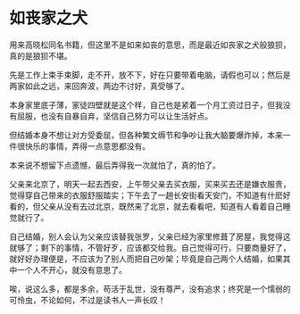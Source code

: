 # 如丧家之犬

用来高晓松同名书籍，但这里不是如来如丧的意思，而是最近如丧家之犬般狼狈，真的是狼狈不堪。

先是工作上束手束脚，走不开，放不下，好在只要带着电脑，请假也可以；然后是两家如此之远，来回奔波，两边不讨好，真受够了。

本身家里底子薄，家徒四壁就是这个样，自己也是紧着一个月工资过日子，但我没有屈服，也没有自暴自弃，坚信自己努力可以让生活好点。

但结婚本身不想让对方受委屈，但各种繁文缛节和争吵让我大脑要爆炸掉，本来一件很快乐的事情，弄得一点意思都没有。

本来说不想留下点遗憾，最后弄得我一次就怕了，真的怕了。

父亲来北京了，明天一起去西安，上午带父亲去买衣服，买来买去还是嫌衣服贵，觉得穿自己带来的衣服舒服踏实；下午去了一趟长安街看天安门，不知道有什麽好看的，但父亲从没有去过北京，既然来了北京，就去看看吧，知道有人看着自己睡觉就行了。

自己结婚，别人会认为父亲应该替我张罗，父亲已经为家里修葺了房屋，我觉得这就够了；剩下的事情，不管好歹，应该都交给我。自己觉得可行，只要商量好了，就好好办理便是，不应该为了别人而把自己吵架；毕竟是自己两个人结婚，如果其中一个人不开心，就没有意思了。

唉，说这么多，都是多余，苟活于乱世，没有尊严，没有追求；终究是一个懦弱的可怜虫，不论如何，不过是读书人一声长叹！
